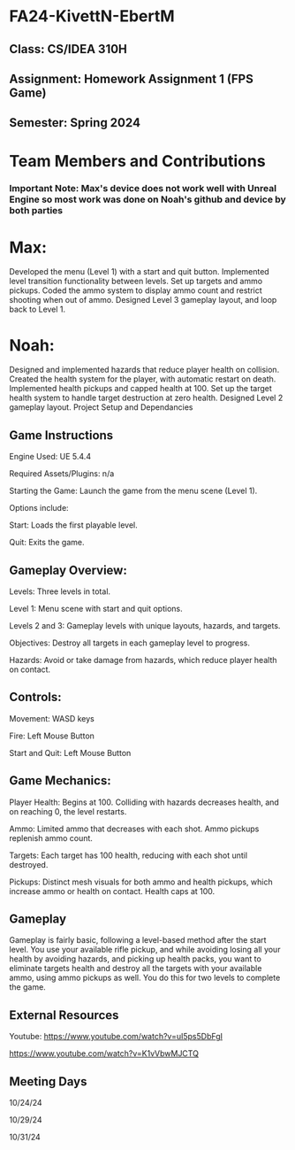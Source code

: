 # FA24-KivettN-EbertM

 ## Class: CS/IDEA 310H
## Assignment: Homework Assignment 1 (FPS Game)
## Semester: Spring 2024


# Team Members and Contributions

### Important Note: Max's device does not work well with Unreal Engine so most work was done on Noah's github and device by both parties

# Max:
Developed the menu (Level 1) with a start and quit button.
Implemented level transition functionality between levels.
Set up targets and ammo pickups.
Coded the ammo system to display ammo count and restrict shooting when out of ammo.
Designed Level 3 gameplay layout, and loop back to Level 1.

# Noah:
Designed and implemented hazards that reduce player health on collision.
Created the health system for the player, with automatic restart on death.
Implemented health pickups and capped health at 100.
Set up the target health system to handle target destruction at zero health.
Designed Level 2 gameplay layout.
Project Setup and Dependancies



## Game Instructions
Engine Used: UE 5.4.4

Required Assets/Plugins: n/a

 Starting the Game:
  Launch the game from the menu scene (Level 1).

 Options include:
  
  Start: Loads the first playable level.
  
  Quit: Exits the game.
  
## Gameplay Overview:
  Levels: Three levels in total.
  
   Level 1: Menu scene with start and quit options.
   
   Levels 2 and 3: Gameplay levels with unique layouts, hazards, and targets.
   
  Objectives: Destroy all targets in each gameplay level to progress.

  Hazards: Avoid or take damage from hazards, which reduce player health on contact.
  
  ## Controls:
  Movement: WASD keys
  
  Fire: Left Mouse Button
  
  Start and Quit: Left Mouse Button
  
## Game Mechanics:
  Player Health: Begins at 100. Colliding with hazards decreases health, and on reaching 0, the level restarts.
  
  Ammo: Limited ammo that decreases with each shot. Ammo pickups replenish ammo count.
  
  Targets: Each target has 100 health, reducing with each shot until destroyed.
  
  Pickups: Distinct mesh visuals for both ammo and health pickups, which increase ammo or health on contact. Health caps at 100.

  ## Gameplay
   Gameplay is fairly basic, following a level-based method after the start level. You use your available rifle pickup, and while avoiding losing all your health by avoiding hazards, and picking up health packs, you want to eliminate targets health and destroy all the targets with your available ammo, using ammo pickups as well. You do this for two levels to complete the game. 

   ## External Resources
   Youtube:
   https://www.youtube.com/watch?v=uI5ps5DbFgI
   
   https://www.youtube.com/watch?v=K1vVbwMJCTQ

   ## Meeting Days

   10/24/24

   10/29/24

   10/31/24

